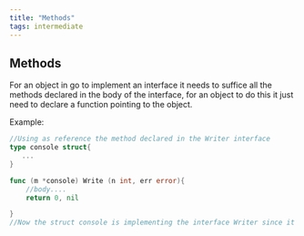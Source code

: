 ```yaml
---
title: "Methods"
tags: intermediate
---
```

## Methods

For an object in go to implement an interface it needs to suffice all the methods declared in the body of the interface, for an object to do this it just need to declare a function pointing to the object.

Example:

```go
//Using as reference the method declared in the Writer interface
type console struct{
   ...
}

func (m *console) Write (n int, err error){
    //body....
    return 0, nil

}
//Now the struct console is implementing the interface Writer since it suffice the interface implementing all methods declared
```
